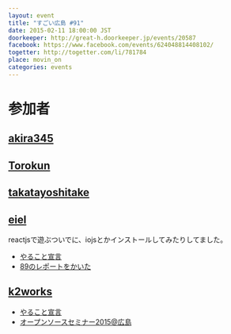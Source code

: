 ```yaml
---
layout: event
title: "すごい広島 #91"
date: 2015-02-11 18:00:00 JST
doorkeeper: http://great-h.doorkeeper.jp/events/20587
facebook: https://www.facebook.com/events/624048814408102/
togetter: http://togetter.com/li/781784
place: movin_on
categories: events
---
```


# 参加者


## [akira345](https://github.com/akira345)


## [Torokun](https://github.com/Torokun)


## [takatayoshitake](http://twitter.com/takatayoshitake)


## [eiel](https://github.com/eiel)

reactjsで遊ぶついでに、iojsとかインストールしてみたりしてました。

* [やること宣言](https://github.com/great-h/great-h.github.io/issues/1528)
* [89のレポートをかいた](https://www.facebook.com/great.hiroshima/posts/520287921447191)

## [k2works](https://github.com/k2works)

* [やること宣言](https://github.com/great-h/great-h.github.io/issues/1532)
* [オープンソースセミナー2015@広島](http://www.slideshare.net/kakimomokuri/2015-44664587)
